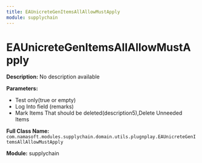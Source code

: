 ```yaml
---
title: EAUnicreteGenItemsAllAllowMustApply
module: supplychain
---
```


# EAUnicreteGenItemsAllAllowMustApply

**Description:** No description available

**Parameters:**
- Test only(true or empty)
- Log Into field (remarks)
- Mark Items That should be deleted(description5),Delete Unneeded Items

**Full Class Name:** `com.namasoft.modules.supplychain.domain.utils.plugnplay.EAUnicreteGenItemsAllAllowMustApply`

**Module:** supplychain

